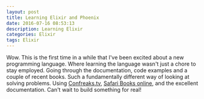 ```yaml
---
layout: post
title: Learning Elixir and Phoenix
date: 2016-07-16 08:53:13
description: Learning Elixir
categories: Elixir
tags: Elixir
---
```


Wow. This is the first time in a while that I've been excited about a new programming
language. Where learning the language wasn't just a chore to stay employed. Going
through the documentation, code examples and a couple of recent books. Such a fundamentally
different way of looking at solving problems. Using [Confreaks.tv](http://confreaks.tv/events/elixirconf2014),
[Safari Books online](http://safaribooksonline.com), and the excellent documentation. Can't
wait to build something for real!
